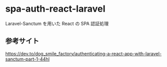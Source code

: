 # spa-auth-react-laravel

Laravel-Sanctum を用いた React の SPA 認証処理

## 参考サイト

https://dev.to/dog_smile_factory/authenticating-a-react-app-with-laravel-sanctum-part-1-44hl
